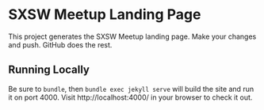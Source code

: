 SXSW Meetup Landing Page
========================

This project generates the SXSW Meetup landing page. Make your changes and push. GitHub does the rest.

Running Locally
---------------

Be sure to `bundle`, then `bundle exec jekyll serve` will build the site and
run it on port 4000.  Visit http://localhost:4000/ in your browser to check it
out.

